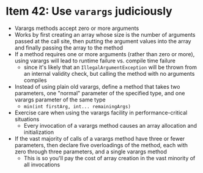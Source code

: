 # Item 42: Use `varargs` judiciously

* Varargs methods accept zero or more arguments
* Works by first creating an array whose size is the number of arguments passed at the call site, then putting the argument values into the array and finally passing the array to the method
* If a method requires one or more arguments (rather than zero or more), using varargs will lead to runtime failure vs. compile time failure
  * since it's likely that an `IllegalArgumentException` will be thrown from an internal validity check, but calling the method with no arguments compiles
* Instead of using plain old varargs, define a method that takes two parameters, one "normal" parameter of the specified type, and one varargs parameter of the same type
  * `min(int firstArg, int... remainingArgs)`
* Exercise care when using the varargs facility in performance-critical situations
  * Every invocation of a varargs method causes an array allocation and initialization
* If the vast majority of calls of a varargs method have three or fewer parameters, then declare five overloadings of the method, each with zero through three parameters, and a single varargs method
  * This is so you'll pay the cost of array creation in the vast minority of all invocations
